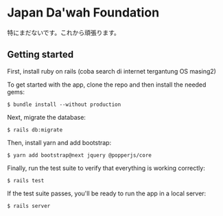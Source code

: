 # Japan Da'wah Foundation

特にまだないです。これから頑張ります。
## Getting started
First, install ruby on rails (coba search di internet tergantung OS masing2)

To get started with the app, clone the repo and then install the needed gems:
```
$ bundle install --without production
```
Next, migrate the database:
```
$ rails db:migrate
```
Then, install yarn and add bootstrap:
```
$ yarn add bootstrap@next jquery @popperjs/core 
```
Finally, run the test suite to verify that everything is working correctly:
```
$ rails test
```
If the test suite passes, you'll be ready to run the app in a local server:
```
$ rails server
```
